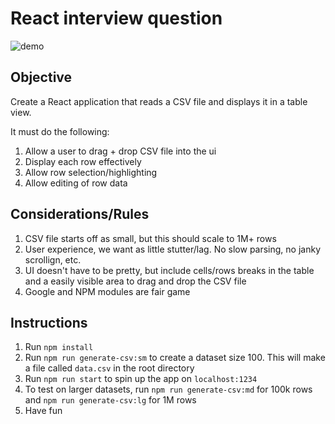 # React interview question

![demo](./demo.gif)

## Objective

Create a React application that reads a CSV file and displays it in a table view.

It must do the following:

1. Allow a user to drag + drop CSV file into the ui
2. Display each row effectively
3. Allow row selection/highlighting
4. Allow editing of row data

## Considerations/Rules

1. CSV file starts off as small, but this should scale to 1M+ rows
2. User experience, we want as little stutter/lag. No slow parsing, no janky scrollign, etc.
3. UI doesn't have to be pretty, but include cells/rows breaks in the table and a easily visible area to drag and drop the CSV file
4. Google and NPM modules are fair game

## Instructions

1. Run `npm install`
2. Run `npm run generate-csv:sm` to create a dataset size 100. This will make a file called `data.csv` in the root directory
3. Run `npm run start` to spin up the app on `localhost:1234`
4. To test on larger datasets, run `npm run generate-csv:md` for 100k rows and `npm run generate-csv:lg` for 1M rows
5. Have fun
